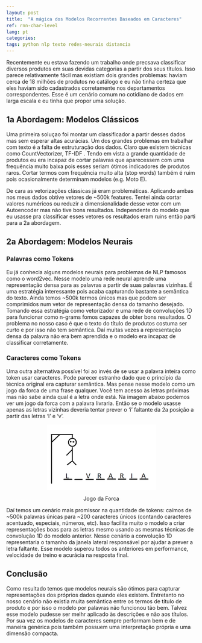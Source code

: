 ```yaml
---
layout: post
title:  "A mágica dos Modelos Recorrentes Baseados em Caracteres"
ref: rnn-char-level
lang: pt
categories: 
tags: python nlp texto redes-neurais distancia
---
```



Recentemente eu estava fazendo um trabalho onde precsava classificar diversos produtos em suas devidas categorias a partir dos seus títulos. Isso parece relativamente fácil mas existiam dois grandes problemas: haviam cerca de 18 milhões de produtos no catálogo e eu não tinha certeza que eles haviam sido cadastrados corretamente nos departamentos correspondentes. Esse é um cenário comum no cotidiano de dados em larga escala e eu tinha que propor uma solução.

## 1a Abordagem: Modelos Clássicos
Uma primeira soluçao foi montar um classificador a partir desses dados mas sem esperar altas acurácias. Um dos grandes problemas em trabalhar com texto é a falta de estruturação dos dados. Claro que existem técnicas como CountVectorizer, TF-IDF . Tendo em vista a grande quantidade de produtos eu era incapaz de cortar palavras que aparecessem com uma frequência muito baixa pois esses seriam ótimos indicadores de produtos raros. Cortar termos com frequência muito alta (stop words) também é ruim pois ocasionalmente determinam modelos (e.g. Moto E).

De cara as vetorizações clássicas já eram problemáticas. Aplicando ambas nos meus dados obtive vetores de ~500k features. Tentei ainda cortar valores numéricos ou reduzir a dimensionalidade desse vetor com um Autoencoder mas não tive bons resultados. Independente do modelo que eu usasse pra classificar esses vetores os resultados eram ruins então parti para a 2a abordagem.

## 2a Abordagem: Modelos Neurais
### Palavras como Tokens
Eu já conhecia alguns modelos neurais para problemas de NLP famosos como o word2vec. Nesse modelo uma rede neural aprende uma representação densa para as palavras a partir de suas palavras vizinhas. É uma estratégia interessante pois acaba capturando bastante a semântica do texto. Ainda temos ~500k termos únicos mas que podem ser comprimidos num vetor de representação densa do tamanho desejado. Tomando essa estratégia como vetorizador e uma rede de convoluções 1D para funcionar como n-grams fomos capazes de obter bons resultados. O problema no nosso caso é que o texto do título de produtos costuma ser curto e por isso não tem semântica. Daí muitas vezes a representação densa da palavra não era bem aprendida e o modelo era incapaz de classificar corretamente.

### Caracteres como Tokens
Uma outra alternativa possível foi ao invés de se usar a palavra inteira como token usar caracteres. Pode parecer estranho dado que o princípio da técnica original era capturar semântica. Mas pense nesse modelo como um jogo da forca de uma frase qualquer. Você tem acesso às letras próximas mas não sabe ainda qual é a letra onde está. Na imagem abaixo podemos ver um jogo da forca com a palavra livraria. Então se o modelo usasse apenas as letras vizinhas deveria tentar prever o ‘i’ faltante da 2a posição a partir das letras ‘l’ e ‘v’.

<figure>
	<p align="center"><img src="/assets/hangman.png" title="Jogo da Forca" alt="Jogo da Forca" align="center"></p>
	<p align="center"><figcaption align="center">Jogo da Forca</figcaption></p>
</figure>

Daí temos um cenário mais promissor na quantidade de tokens: caímos de ~500k palavras únicas para ~200 caracteres únicos (contando caracteres acentuado, especiais, números, etc). Isso facilita muito o modelo a criar representações boas para as letras mesmo usando as mesmas técnicas de convolução 1D do modelo anterior. Nesse cenário a convolução 1D representaria o tamanho da janela lateral responsável por ajudar a prever a letra faltante. Esse modelo superou todos os anteriores em performance, velocidade de treino e acurácia na resposta final.

## Conclusão
Como resultado temos que modelos neurais são ótimos para capturar representações dos próprios dados quando eles existem. Entretanto no nosso cenário não existia muita semântica entre os termos de título de produto e por isso o modelo por palavras não funcionou tão bem. Talvez esse modelo pudesse ser melhr aplicado às descrições e não aos títulos. Por sua vez os modelos de caracteres sempre performam bem e de maneira genérica pois também possuem uma interpretação própria e uma dimensão compacta.